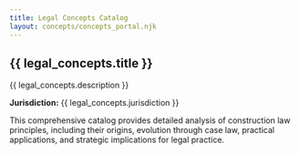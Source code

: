 ```yaml
---
title: Legal Concepts Catalog
layout: concepts/concepts_portal.njk
---
```


## {{ legal_concepts.title }}

{{ legal_concepts.description }}

**Jurisdiction:** {{ legal_concepts.jurisdiction }}

This comprehensive catalog provides detailed analysis of construction law principles, including their origins, evolution through case law, practical applications, and strategic implications for legal practice.
